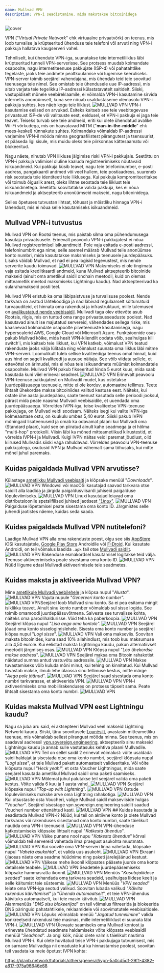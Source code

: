```yaml
---
name: Mullvad VPN
description: VPN-i seadistamine, mida makstakse bitcoinidega
---
```

![cover](assets/cover.webp)

VPN ("*Virtual Private Network*" ehk virtuaalne privaatvõrk) on teenus, mis loob turvalise ja krüpteeritud ühenduse teie telefoni või arvuti ning VPN-i pakkuja hallatava kaugserveri vahel.

Tehniliselt, kui ühendute VPN-iga, suunatakse teie internetiliiklus läbi krüpteeritud tunneli VPN-serverisse. See protsess muudab kolmandate osapoolte, nagu internetiteenuse pakkujate (ISP-d) või pahatahtlike tegelaste, jaoks teie andmete pealtkuulamise või lugemise keeruliseks. VPN-server toimib seejärel vahendajana, mis ühendab teid teie soovitud teenusega teie nimel. See omistab teie ühendusele uue IP-aadressi, mis aitab varjata teie tegelikku IP-aadressi külastatavatelt saitidelt. Siiski, vastupidiselt mõnele veebireklaamile, ei võimalda VPN-i kasutamine sirvida internetis anonüümselt, kuna see nõuab usaldustaseme olemasolu VPN-i pakkuja suhtes, kes näeb kogu teie liiklust.
![MULLVAD VPN](assets/fr/01.webp)
VPN-i kasutamise eelised on arvukad. Esiteks kaitseb see teie veebitegevuse privaatsust ISP-de või valitsuste eest, eeldusel, et VPN-i pakkuja ei jaga teie teavet. Teiseks turvab see teie andmeid, eriti kui olete ühendatud avalike Wi-Fi võrkudega, mis on haavatavad MITM ("**man-in-the-middle**" ehk mees-keskel) rünnakute suhtes. Kolmandaks võimaldab IP-aadressi varjamine VPN-il mööda minna geograafilistest piirangutest ja tsensuurist, et pääseda ligi sisule, mis muidu oleks teie piirkonnas kättesaamatu või blokeeritud.

Nagu näete, nihutab VPN liikluse jälgimise riski VPN-i pakkujale. Seetõttu on VPN-i pakkuja valimisel oluline kaaluda registreerimiseks nõutavaid isikuandmeid. Kui pakkuja küsib teavet, nagu teie telefoninumber, e-posti aadress, pangakaardi andmed või veel hullem, teie postiaadress, suureneb risk seostada teie identiteeti teie liiklusega. Kui pakkuja kompromiteeritakse või toimub õiguslik arest, oleks lihtne seostada teie liiklust teie isikuandmetega. Seetõttu soovitatakse valida pakkuja, kes ei nõua isikuandmeid ja aktsepteerib anonüümseid makseid, nagu bitcoinidega.

Selles õpetuses tutvustan lihtsat, tõhusat ja mõistliku hinnaga VPN-i lahendust, mis ei nõua selle kasutamiseks isikuandmeid.

## Mullvad VPN-i tutvustus
Mullvad VPN on Rootsi teenus, mis paistab silma oma pühendumusega kasutaja privaatsusele. Erinevalt peavoolu VPN-i pakkujatest ei nõua Mullvad registreerimisel isikuandmeid. Pole vaja esitada e-posti aadressi, telefoninumbrit ega nime; selle asemel määrab Mullvad teile anonüümse konto numbri, mida kasutatakse maksmiseks ja teenusele juurdepääsuks. Lisaks väidab Mullvad, et nad ei pea logisid tegevustest, mis nende serverite kaudu toimuvad.
![MULLVAD VPN](assets/notext/02.webp)
Maksmiseks ei ole tingimata vaja esitada krediitkaardi andmeid, kuna Mullvad aktsepteerib bitcoinide makseid (ainult oma ametlikul saidil onchain meetodil, kuid on olemas mitteametlik meetod maksmiseks Lightningu kaudu). Nad aktsepteerivad ka sularahamakseid posti teel.

Mullvad VPN eristub ka oma läbipaistvuse ja turvalisuse poolest. Nende tarkvara on avatud lähtekoodiga ja nad läbivad regulaarselt sõltumatuid turvaauditeid, et hinnata oma rakendusi ja infrastruktuuri, mille tulemused on [avalikustatud nende veebisaidil](https://mullvad.net/fr/blog/tag/audits). Mullvadi taga olev ettevõte asub Rootsis, riigis, mis on tuntud oma range privaatsusseaduste poolest. Nad kasutavad ainult ise majutatud servereid, vähendades sellega riske, mis kaasnevad kolmandate osapoolte pilveteenuste kasutamisega, nagu hyperscalerid AWS, Google Cloud või Microsoft Azure.
Funktsioonide osas pakub Mullvad kõike, mida healt VPN-kliendilt oodata võib, sealhulgas kill switch'i, mis kaitseb teie liiklust, kui VPN katkeb, võimalust VPN teatud rakenduste jaoks välja lülitada ning võimalust suunata oma liiklus läbi mitme VPN-serveri.
Loomulikult tuleb sellise kvaliteediga teenus omal hinnal, kuid aus hind on sageli kvaliteedi ja aususe näitaja. See võib viidata sellele, et ettevõttel on ärimudel, mis ei nõua teie isikuandmete müümist kolmandatele osapooltele. Mullvad VPN pakub fikseeritud hinda 5 eurot kuus, mida saab kasutada kuni viiel erineval seadmel.
![MULLVAD VPN](assets/notext/03.webp)
Erinevalt peavoolu VPN-teenuse pakkujatest on Mullvadil mudel, kus ostetakse juurdepääsuaega teenusele, mitte ei ole korduv, automaatne tellimus. Teete lihtsalt ühekordse makse bitcoiniides valitud kestuse eest. Näiteks, kui ostate ühe aasta juurdepääsu, saate teenust kasutada selle perioodi jooksul, pärast mida peate naasma Mullvadi veebisaidile, et uuendada oma juurdepääsuaega.
Võrreldes IVPN-iga, teise kvaliteetse VPN-teenuse pakkujaga, on Mullvad veidi soodsam. Näiteks isegi kui valite IVPN-iga kolmeaastase ostu, on kuukulu umbes 5,40 eurot. Siiski pakub IVPN mõningaid lisateenuseid ja omab ka odavamat plaani kui Mullvadi oma (Standard plaan), kuid see on piiratud ainult kahe seadmega ja ei hõlma "multi-hop" protokolli.
Viisin läbi ka mõned mitteametlikud kiirustestid, et võrrelda IVPN-i ja Mullvadi. Kuigi IVPN näitas veidi paremat jõudlust, olid kiirused Mullvadis siiski väga rahuldavad. Võrreldes peavoolu VPN-teenuse pakkujatega, osutusid IVPN ja Mullvad vähemalt sama tõhusaks, kui mitte mõnel juhul paremaks.

## Kuidas paigaldada Mullvad VPN arvutisse?

Külastage [ametlikku Mullvadi veebisaiti](https://mullvad.net/en/download/) ja klõpsake menüül "*Downloads*".
![MULLVAD VPN](assets/notext/04.webp)
Windowsi või macOSi kasutajad saavad tarkvara otse saidilt alla laadida ja järgida paigaldusviisardi juhiseid paigalduse lõpuleviimiseks.
![MULLVAD VPN](assets/notext/05.webp)
Linuxi kasutajad leiavad oma distributsioonile spetsiifilised juhised jaotisest ["*Linux*"](https://mullvad.net/en/download/vpn/linux).
![MULLVAD VPN](assets/notext/06.webp)
Paigalduse lõpetamisel peate sisestama oma konto ID. Järgmistes selle juhendi jaotistes näeme, kuidas seda saada.

## Kuidas paigaldada Mullvad VPN nutitelefoni?

Laadige Mullvad VPN alla oma rakenduste poest, olgu see siis [AppStore](https://apps.apple.com/us/app/mullvad-vpn/id1488466513) iOSi kasutajatele, [Google Play Store](https://play.google.com/store/apps/details?id=net.mullvad.mullvadvpn) Androidile või [F-Droid](https://f-droid.org/packages/net.mullvad.mullvadvpn/). Kui kasutate Androidi, on teil võimalus laadida `.apk` fail otse [Mullvadi saidilt](https://mullvad.net/en/download/vpn/android).
![MULLVAD VPN](assets/notext/07.webp)
Rakenduse esmakordsel kasutamisel logitakse teid välja. Teenuse aktiveerimiseks peate sisestama oma konto ID.
![MULLVAD VPN](assets/notext/08.webp)Nüüd liigume edasi Mullvadi aktiveerimisele teie seadmetes.

## Kuidas maksta ja aktiveerida Mullvad VPN?

Mine [ametlikule Mullvadi veebilehele](https://mullvad.net/) ja klõpsa nupul "*Alusta*".
![MULLVAD VPN](assets/notext/09.webp)
Vajuta nupule "*Genereeri konto number*".
![MULLVAD VPN](assets/notext/10.webp)Seejärel loob Mullvad sinu konto. Sa ei pea esitama mingit isiklikku teavet. Ainult sinu konto number võimaldab sul sisse logida. See toimib omamoodi juurdepääsuvõtmena. Salvesta see turvalisse kohta, näiteks oma paroolihaldurisse. Võid teha ka paberkoopia.
![MULLVAD VPN](assets/notext/11.webp)
Seejärel klõpsa nupul "*Lisa aega oma kontole*".
![MULLVAD VPN](assets/notext/12.webp)
Seejärel jõuad oma konto sisselogimislehele. Sisesta oma konto number ja seejärel klõpsa nupul "*Logi sisse*".
![MULLVAD VPN](assets/notext/13.webp)
Vali oma makseviis. Soovitan maksta bitcoinides, kuna saad 10% allahindlust, mis toob kuu maksumuse alla 4,50 eurole. Kui eelistad maksta Lightningu kaudu, pakun alternatiivset meetodit järgmises osas.
![MULLVAD VPN](assets/notext/14.webp)
Klõpsa nupul "*Loo ühekordse makse aadress*".
![MULLVAD VPN](assets/notext/15.webp)
Seejärel maksa oma Bitcoin rahakotist näidatud summa antud vastuvõtu aadressile.
![MULLVAD VPN](assets/notext/16.webp)
Makse tuvastamiseks võib kuluda mõni minut, kui tehing on kinnitatud. Kui Mullvad tuvastab makse, ilmub lehe ülaossa sinu tellimuse kestus, mitte märge "*Aega pole jäänud*".
![MULLVAD VPN](assets/notext/17.webp)
Seejärel saad sisestada oma konto numbri tarkvarasse, et aktiveerida VPN.
![MULLVAD VPN](assets/notext/18.webp)
VPN-i aktiveerimiseks oma mobiilirakenduses on protsess täpselt sama. Peate lihtsalt sisestama oma konto numbri.
![MULLVAD VPN](assets/notext/19.webp)
## Kuidas maksta Mullvad VPN eest Lightningu kaudu?

Nagu sa juba aru said, ei aktsepteeri Mullvad veel makseid Lightning Networki kaudu. Siiski, tänu soovitusele [Lounèsilt](https://x.com/louneskmt), avastasin mitteametliku teenuse, mis võimaldab sellest piirangust mööda minna. See teenus, mis on saadaval aadressil [vpn.sovereign.engineering](https://vpn.sovereign.engineering/), aktsepteerib sinu makseid Lightningu kaudu ja annab sulle vastutasuks kehtiva plaani Mullvadile.
![MULLVAD VPN](assets/notext/20.webp)
Teil on sellel saidil 2 erinevat võimalust: võite usaldada saidi haldajat ja sisestada otse oma konto numbri, seejärel klõpsata nupul "*Logi sisse*", et teie Mullvad pakett automaatselt valideeritaks. Või võite klõpsata nupul "*Heck yeah!*", et osta Voucher Lightningus, mida saate seejärel kasutada ametlikul Mullvad saidil oma paketi saamiseks. ![MULLVAD VPN](assets/notext/21.webp) Mõlemal juhul palutakse teil seejärel valida oma paketi kestus. Võite valida 6 kuu ja 1 aasta vahel. ![MULLVAD VPN](assets/notext/22.webp) Seejärel klõpsake nupul "*Top-up with Lightning*". ![MULLVAD VPN](assets/notext/23.webp) Ostude lõpuleviimiseks makske arve oma Lightning rahakotiga. ![MULLVAD VPN](assets/notext/24.webp) Kui otsustasite osta Voucheri, valige Mullvad saidil makseviiside hulgas "*Voucher*". Seejärel sisestage vpn.sovereign.engineering saidilt saadud Voucheri number ettenähtud kasti. ![MULLVAD VPN](assets/notext/25.webp) ## Kuidas kasutada ja seadistada Mullvad VPN-i?
Nüüd, kui teil on aktiivne konto ja olete Mullvad tarkvaras või rakenduses sisestanud oma konto numbri, saate täielikult nautida oma VPN-i teenuseid. ![MULLVAD VPN](assets/notext/26.webp) VPN-ühenduse katkestamiseks klõpsake lihtsalt nupul "*Katkesta ühendus*". ![MULLVAD VPN](assets/notext/27.webp) Väike punane nool nupu "*Katkesta ühendus*" kõrval võimaldab teil servereid vahetada ilma praegust asukohta muutmata. ![MULLVAD VPN](assets/notext/28.webp) Kui soovite oma VPN-serveri linna vahetada, klõpsake nupul "*Vaheta asukohta*", et valida uus asukoht. ![MULLVAD VPN](assets/notext/29.webp) Ekraani ülaosas näete oma seadme hüüdnime ning paketi järelejäänud kestust. ![MULLVAD VPN](assets/notext/30.webp) Väikese mehe ikoonil klõpsates pääsete juurde oma konto detailsele teabele. ![MULLVAD VPN](assets/notext/31.webp) Seadetele juurdepääsemiseks klõpsake hammasratta ikoonil. ![MULLVAD VPN](assets/notext/32.webp) Menüüs "*Kasutajaliidese seaded*" saate kohandada oma tarkvara seadeid, sealhulgas liidese keelt ja selle käitumist teie süsteemis. ![MULLVAD VPN](assets/notext/33.webp) Menüüs "*VPN seaded*" leiate oma VPN-iga seotud valikud. Soovitan lubada valikud "*Käivita rakendus käivitamisel*" ja "*Ühenda automaatselt*", et teie VPN-ühendus käivituks automaatselt, kui teie masin käivitub.
![MULLVAD VPN](assets/notext/34.webp) Alammenüüs "*DNS sisu blokeerijad*" on teil võimalus filtreerida ja blokeerida DNS päringuid pahatahtlikele, reklaamidele või soovimatutele veebisaitidele.
![MULLVAD VPN](assets/notext/35.webp)
Lõpuks võimaldab menüü "*Jagatud tunnelimine*" valida konkreetseid rakendusi teie masinas, mille internetiliiklust ei suunata läbi VPN-i.
![MULLVAD VPN](assets/notext/36.webp)
Ülevaate saamiseks oma Mullvad kontost ja erinevate ühendatud seadmete haldamiseks võite klõpsata veebisaidil menüül "*Seadmed*".
Ja ongi kõik, nüüd olete valmis täielikult nautima Mullvad VPN-i. Kui olete huvitatud teise VPN-i pakkujaga tutvumisest, mis on sarnane Mullvadiga nii omaduste kui ka hinnastamise poolest, soovitan teil vaadata ka meie õpetust IVPN kohta:

https://planb.network/tutorials/others/general/ivpn-5a0cd5df-29f1-4382-a817-975a96646e68
